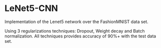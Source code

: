 # LeNet5-CNN
Implementation of the Lenet5 network over the FashionMNIST data set.

Using 3 regularizations techniques: Dropout, Weight decay and Batch normalization.
All techniques provides accuracy of 90%+ with the test data set.
